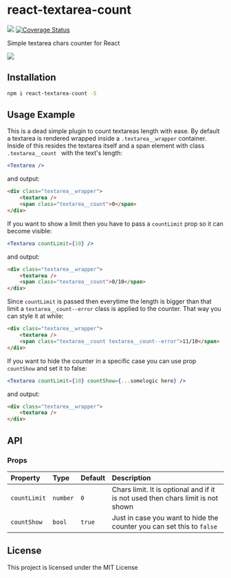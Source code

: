 # react-textarea-count

![](https://travis-ci.org/fakiolinho/react-textarea-count.svg?branch=master) [![Coverage Status](https://coveralls.io/repos/github/fakiolinho/react-textarea-count/badge.svg?branch=master)](https://coveralls.io/github/fakiolinho/react-textarea-count?branch=master)

Simple textarea chars counter for React

![](https://media.giphy.com/media/3og0IQ6oGYaJDzrILS/giphy.gif)

## Installation

```bash
npm i react-textarea-count -S
```

## Usage Example

This is a dead simple plugin to count textareas length with ease. By default a textarea is rendered wrapped inside a `.textarea__wrapper` container. Inside of this resides the textarea itself and a span element with class `.textarea__count ` with the text's length:

```jsx
<Textarea />
```

and output:

```html
<div class="textarea__wrapper">
	<textarea />
	<span class="textarea__count">0</span>
</div>
```

If you want to show a limit then you have to pass a `countLimit` prop so it can become visible:

```jsx
<Textarea countLimit={10} />
```

and output:

```html
<div class="textarea__wrapper">
	<textarea />
	<span class="textarea__count">0/10</span>
</div>
```

Since `countLimit` is passed then everytime the length is bigger than that limit a `textarea__count--error` class is applied to the counter. That way you can style it at while:

```html
<div class="textarea__wrapper">
	<textarea />
	<span class="textarea__count textarea__count--error">11/10</span>
</div>
```

If you want to hide the counter in a specific case you can use prop `countShow` and set it to false:

```jsx
<Textarea countLimit={10} countShow={...somelogic here} />
```

and output:

```html
<div class="textarea__wrapper">
	<textarea />
</div>
```

## API

### Props


Property  	| 	Type		|	Default		|	  Description
:-----------------------|:-----------------------------|:--------------|:--------------------------------
`countLimit` |   `number` | `0` | Chars limit. It is optional and if it is not used then chars limit is not shown
`countShow ` | `bool` | `true` | Just in case you want to hide the counter you can set this to `false`

## License

This project is licensed under the MIT License